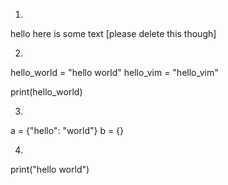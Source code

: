 1. 

hello here is some text [please delete this though]


2.

hello_world = "hello world"
hello_vim = "hello_vim"

print(hello_world)

3.

a = {"hello": "world"}
b = {}


4.

print("hello world")
